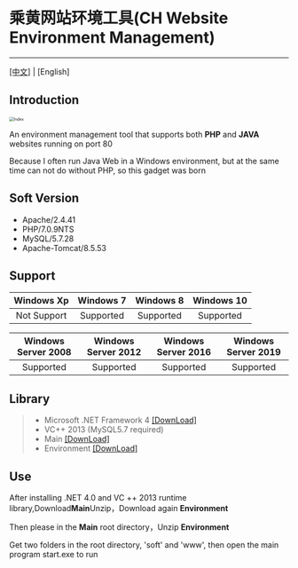 # 乘黄网站环境工具(CH Website Environment Management)

------
[[中文]](README.md) | [English]



## Introduction

<img style="zoom: 50%;" src="https://i.loli.net/2020/04/09/N9dKUfM27a6eVc4.png"  alt="Index" align=center />


An environment management tool that supports both **PHP** and **JAVA** websites running on port 80

Because I often run Java Web in a Windows environment, but at the same time can not do without PHP, so this gadget was born



## Soft Version
* Apache/2.4.41
* PHP/7.0.9NTS
* MySQL/5.7.28
* Apache-Tomcat/8.5.53



## Support


| Windows Xp  | Windows 7 | Windows 8 | Windows 10 |
| :---------: | :-------: | :-------: | :--------: |
| Not Support | Supported | Supported | Supported  |

| Windows Server 2008 | Windows Server 2012 | Windows Server 2016 | Windows Server 2019 |
| :-----------------: | :-----------------: | :-----------------: | :-----------------: |
|      Supported      |      Supported      |      Supported      |      Supported      |



## Library

>* Microsoft .NET Framework 4 [[DownLoad]](https://www.microsoft.com/zh-cn/download/details.aspx?id=17718)
>* VC++ 2013 (MySQL5.7 required)
>* Main [[DownLoad]](https://github.com/wzJun1/CH-Website-Environment-Management/releases/download/1.0.0/ch_start.zip)
>* Environment [[DownLoad]](https://github.com/wzJun1/CH-Website-Environment-Management/releases/download/1.0.0/soft.zip)



## Use

After installing .NET 4.0 and VC ++ 2013 runtime library,Download**Main**Unzip，Download again **Environment**

Then please in the **Main** root directory，Unzip **Environment**

Get two folders in the root directory, 'soft' and 'www', then open the main program start.exe to run